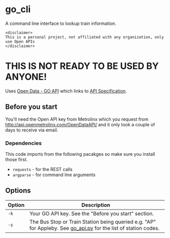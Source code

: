# go_cli

A command line interface to lookup train information.

```
<disclaimer>
This is a personal project, not affiliated with any organization, only use Open APIs
</disclaimer>
```

# THIS IS NOT READY TO BE USED BY ANYONE!

Uses [Open Data - GO API](http://api.openmetrolinx.com/OpenDataAPI/Help/Index/en) which links to [API Specification](http://api.openmetrolinx.com/OpenDataAPI/Content/API_Data_Catalogue.pdf).

## Before you start

You'll need the Open API key from Metrolinx which you request from http://api.openmetrolinx.com/OpenDataAPI/ and it only took a couple of days to receive via email.

### Dependencies

This code imports from the following pacakges so make sure you install those first.

- `requests` - for the REST calls
- `argparse` - for command line arguments

## Options

Option | Description
---|---
`-k` | Your GO API key. See the "Before you start" section.
`-s` | The Bus Stop or Train Station being queried e.g. "AP" for Appleby. See [go_api.py](./go_api.py) for the list of station codes.